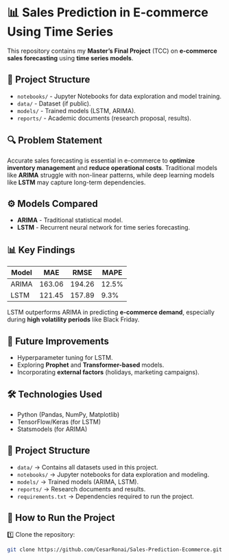 # 📊 Sales Prediction in E-commerce Using Time Series

This repository contains my **Master’s Final Project** (TCC) on **e-commerce sales forecasting** using **time series models**.

## 📂 Project Structure
- `notebooks/` - Jupyter Notebooks for data exploration and model training.
- `data/` - Dataset (if public).
- `models/` - Trained models (LSTM, ARIMA).
- `reports/` - Academic documents (research proposal, results).

## 🔍 Problem Statement
Accurate sales forecasting is essential in e-commerce to **optimize inventory management** and **reduce operational costs**. Traditional models like **ARIMA** struggle with non-linear patterns, while deep learning models like **LSTM** may capture long-term dependencies.

## ⚙️ Models Compared
- **ARIMA** - Traditional statistical model.
- **LSTM** - Recurrent neural network for time series forecasting.

## 📊 Key Findings
| Model  | MAE  | RMSE  | MAPE |
|--------|------|-------|------|
| ARIMA  | 163.06 | 194.26 | 12.5% |
| LSTM   | 121.45 | 157.89 | 9.3%  |

LSTM outperforms ARIMA in predicting **e-commerce demand**, especially during **high volatility periods** like Black Friday.

## 🚀 Future Improvements
- Hyperparameter tuning for LSTM.
- Exploring **Prophet** and **Transformer-based** models.
- Incorporating **external factors** (holidays, marketing campaigns).

## 🛠 Technologies Used
- Python (Pandas, NumPy, Matplotlib)
- TensorFlow/Keras (for LSTM)
- Statsmodels (for ARIMA)
## 📂 Project Structure
- `data/` → Contains all datasets used in this project.
- `notebooks/` → Jupyter notebooks for data exploration and modeling.
- `models/` → Trained models (ARIMA, LSTM).
- `reports/` → Research documents and results.
- `requirements.txt` → Dependencies required to run the project.

## 🚀 How to Run the Project
1️⃣ Clone the repository:
```bash
git clone https://github.com/CesarRonai/Sales-Prediction-Ecommerce.git

